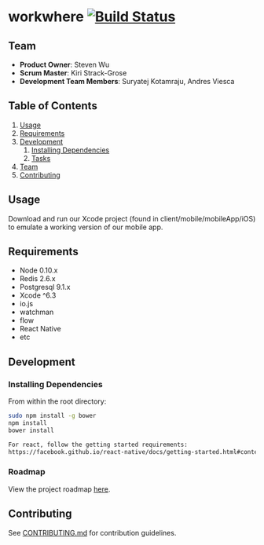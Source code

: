 # workwhere [![Build Status](https://travis-ci.org/ICentaur/rectangle.png)](https://travis-ci.org/ICentaur/rectangle)

## Team

  - __Product Owner__: Steven Wu
  - __Scrum Master__: Kiri Strack-Grose
  - __Development Team Members__: Suryatej Kotamraju, Andres Viesca

## Table of Contents

1. [Usage](#Usage)
1. [Requirements](#requirements)
1. [Development](#development)
    1. [Installing Dependencies](#installing-dependencies)
    1. [Tasks](#tasks)
1. [Team](#team)
1. [Contributing](#contributing)

## Usage

Download and run our Xcode project (found in client/mobile/mobileApp/iOS) to emulate a working version of our mobile app.

## Requirements

- Node 0.10.x
- Redis 2.6.x
- Postgresql 9.1.x
- Xcode ^6.3 
- io.js
- watchman
- flow
- React Native 
- etc

## Development

### Installing Dependencies

From within the root directory:

```sh
sudo npm install -g bower
npm install
bower install

For react, follow the getting started requirements:
https://facebook.github.io/react-native/docs/getting-started.html#content
```

### Roadmap

View the project roadmap [here](https://github.com/ICentaur/rectangle/issues).


## Contributing

See [CONTRIBUTING.md](CONTRIBUTING.md) for contribution guidelines.
